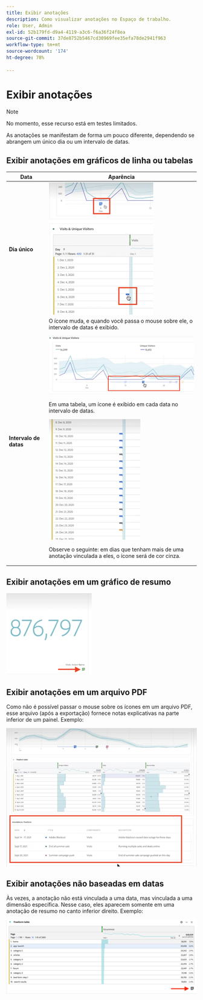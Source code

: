 ```yaml
---
title: Exibir anotações
description: Como visualizar anotações no Espaço de trabalho.
role: User, Admin
exl-id: 52b179fd-d9a4-4119-a3c6-f6a36f24f8ea
source-git-commit: 37de8752b5467cd30969fee35efa78de2941f963
workflow-type: tm+mt
source-wordcount: '174'
ht-degree: 78%

---
```


# Exibir anotações

>[!NOTE]
>
>No momento, esse recurso está em testes limitados.

As anotações se manifestam de forma um pouco diferente, dependendo se abrangem um único dia ou um intervalo de datas.

## Exibir anotações em gráficos de linha ou tabelas

| Data | Aparência |
| --- | --- |
| **Dia único** | ![](assets/single-day.png) |
| **Intervalo de datas** | O ícone muda, e quando você passa o mouse sobre ele, o intervalo de datas é exibido.<p>![](assets/multi-day.png)<p>Em uma tabela, um ícone é exibido em cada data no intervalo de datas.<p>![](assets/multi-day-table.png)<p>Observe o seguinte: em dias que tenham mais de uma anotação vinculada a eles, o ícone será de cor cinza. |

## Exibir anotações em um gráfico de resumo

![](assets/ann-summary.png)

## Exibir anotações em um arquivo PDF

Como não é possível passar o mouse sobre os ícones em um arquivo PDF, esse arquivo (após a exportação) fornece notas explicativas na parte inferior de um painel. Exemplo:

![](assets/ann-pdf.png)

## Exibir anotações não baseadas em datas

Às vezes, a anotação não está vinculada a uma data, mas vinculada a uma dimensão específica. Nesse caso, eles aparecem somente em uma anotação de resumo no canto inferior direito. Exemplo:

![](assets/non-date.png)

